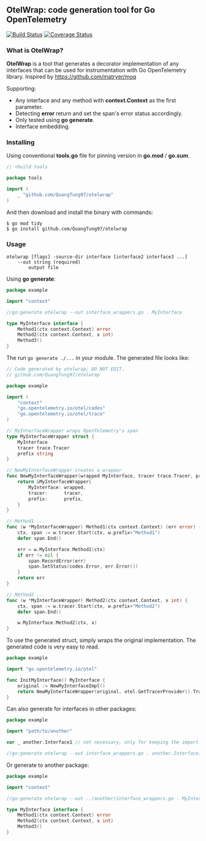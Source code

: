 ## OtelWrap: code generation tool for Go OpenTelemetry

[![Build Status](https://app.travis-ci.com/QuangTung97/otelwrap.svg?branch=master)](https://app.travis-ci.com/QuangTung97/otelwrap)
[![Coverage Status](https://coveralls.io/repos/github/QuangTung97/otelwrap/badge.svg)](https://coveralls.io/github/QuangTung97/otelwrap)

### What is OtelWrap?

**OtelWrap** is a tool that generates a decorator implementation of any interfaces that can be used for instrumentation
with Go OpenTelemetry library. Inspired by https://github.com/matryer/moq

Supporting:

* Any interface and any method with **context.Context** as the first parameter.
* Detecting **error** return and set the span's error status accordingly.
* Only tested using **go generate**.
* Interface embedding.

### Installing

Using conventional **tools.go** file for pinning version in **go.mod** / **go.sum**.

```go
// +build tools

package tools

import (
    _ "github.com/QuangTung97/otelwrap"
)
```

And then download and install the binary with commands:

```shell
$ go mod tidy
$ go install github.com/QuangTung97/otelwrap
```

### Usage

```
otelwrap [flags] -source-dir interface [interface2 interface3 ...]
    --out string (required)
        output file
```

Using **go generate**:

```go
package example

import "context"

//go:generate otelwrap --out interface_wrappers.go . MyInterface

type MyInterface interface {
    Method1(ctx context.Context) error
    Method2(ctx context.Context, x int)
    Method3()
}
```

The run ``go generate ./...`` in your module. The generated file looks like:

```go
// Code generated by otelwrap; DO NOT EDIT.
// github.com/QuangTung97/otelwrap

package example

import (
    "context"
    "go.opentelemetry.io/otel/codes"
    "go.opentelemetry.io/otel/trace"
)

// MyInterfaceWrapper wraps OpenTelemetry's span
type MyInterfaceWrapper struct {
    MyInterface
    tracer trace.Tracer
    prefix string
}

// NewMyInterfaceWrapper creates a wrapper
func NewMyInterfaceWrapper(wrapped MyInterface, tracer trace.Tracer, prefix string) *MyInterfaceWrapper {
    return &MyInterfaceWrapper{
        MyInterface: wrapped,
        tracer:      tracer,
        prefix:      prefix,
    }
}

// Method1 ...
func (w *MyInterfaceWrapper) Method1(ctx context.Context) (err error) {
    ctx, span := w.tracer.Start(ctx, w.prefix+"Method1")
    defer span.End()

    err = w.MyInterface.Method1(ctx)
    if err != nil {
        span.RecordError(err)
        span.SetStatus(codes.Error, err.Error())
    }
    return err
}

// Method2 ...
func (w *MyInterfaceWrapper) Method2(ctx context.Context, x int) {
    ctx, span := w.tracer.Start(ctx, w.prefix+"Method2")
    defer span.End()

    w.MyInterface.Method2(ctx, x)
}
```

To use the generated struct, simply wraps the original implementation. The generated code is very easy to read.

```go
package example

import "go.opentelemetry.io/otel"

func InitMyInterface() MyInterface {
    original := NewMyInterfaceImpl()
    return NewMyInterfaceWrapper(original, otel.GetTracerProvider().Tracer("example"), "prefix")
}


```

Can also generate for interfaces in other packages:

```go
package example

import "path/to/another"

var _ another.Interface1 // not necessary, only for keeping the import statement

//go:generate otelwrap --out interface_wrappers.go . another.Interface1 another.Interface2
```

Or generate to another package:

```go
package example

import "context"

//go:generate otelwrap --out ../another/interface_wrappers.go . MyInterface

type MyInterface interface {
    Method1(ctx context.Context) error
    Method2(ctx context.Context, x int)
    Method3()
}
```
